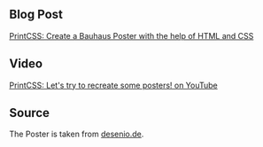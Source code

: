 ## Blog Post

[PrintCSS: Create a Bauhaus Poster with the help of HTML and CSS](https://medium.com/printcss/printcss-create-a-bauhaus-poster-with-the-help-of-html-and-css-d4f97a912b71)

## Video

[PrintCSS: Let's try to recreate some posters! on YouTube](https://youtu.be/xFcu5gEkekk)

## Source

The Poster is taken from [desenio.de](https://desenio.de/de/bauhaus-1923-poster).
